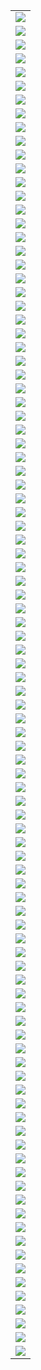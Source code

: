 |                       |
| --------------------- |
| ![](./2018_3/001.png) |
| ![](./2018_3/002.png) |
| ![](./2018_3/003.png) |
| ![](./2018_3/004.png) |
| ![](./2018_3/005.png) |
| ![](./2018_3/006.png) |
| ![](./2018_3/007.png) |
| ![](./2018_3/008.png) |
| ![](./2018_3/009.png) |
| ![](./2018_3/010.png) |
| ![](./2018_3/011.png) |
| ![](./2018_3/012.png) |
| ![](./2018_3/013.png) |
| ![](./2018_3/014.png) |
| ![](./2018_3/015.png) |
| ![](./2018_3/016.png) |
| ![](./2018_3/017.png) |
| ![](./2018_3/018.png) |
| ![](./2018_3/019.png) |
| ![](./2018_3/020.png) |
| ![](./2018_3/021.png) |
| ![](./2018_3/022.png) |
| ![](./2018_3/023.png) |
| ![](./2018_3/024.png) |
| ![](./2018_3/025.png) |
| ![](./2018_3/026.png) |
| ![](./2018_3/027.png) |
| ![](./2018_3/028.png) |
| ![](./2018_3/029.png) |
| ![](./2018_3/030.png) |
| ![](./2018_3/031.png) |
| ![](./2018_3/032.png) |
| ![](./2018_3/033.png) |
| ![](./2018_3/034.png) |
| ![](./2018_3/035.png) |
| ![](./2018_3/036.png) |
| ![](./2018_3/037.png) |
| ![](./2018_3/038.png) |
| ![](./2018_3/039.png) |
| ![](./2018_3/040.png) |
| ![](./2018_3/041.png) |
| ![](./2018_3/042.png) |
| ![](./2018_3/043.png) |
| ![](./2018_3/044.png) |
| ![](./2018_3/045.png) |
| ![](./2018_3/046.png) |
| ![](./2018_3/047.png) |
| ![](./2018_3/048.png) |
| ![](./2018_3/049.png) |
| ![](./2018_3/050.png) |
| ![](./2018_3/051.png) |
| ![](./2018_3/052.png) |
| ![](./2018_3/053.png) |
| ![](./2018_3/054.png) |
| ![](./2018_3/055.png) |
| ![](./2018_3/056.png) |
| ![](./2018_3/057.png) |
| ![](./2018_3/058.png) |
| ![](./2018_3/059.png) |
| ![](./2018_3/060.png) |
| ![](./2018_3/061.png) |
| ![](./2018_3/062.png) |
| ![](./2018_3/063.png) |
| ![](./2018_3/064.png) |
| ![](./2018_3/065.png) |
| ![](./2018_3/066.png) |
| ![](./2018_3/067.png) |
| ![](./2018_3/068.png) |
| ![](./2018_3/069.png) |
| ![](./2018_3/070.png) |
| ![](./2018_3/071.png) |
| ![](./2018_3/072.png) |
| ![](./2018_3/073.png) |
| ![](./2018_3/074.png) |
| ![](./2018_3/075.png) |
| ![](./2018_3/076.png) |
| ![](./2018_3/077.png) |
| ![](./2018_3/078.png) |
| ![](./2018_3/079.png) |
| ![](./2018_3/080.png) |
| ![](./2018_3/081.png) |
| ![](./2018_3/082.png) |
| ![](./2018_3/083.png) |
| ![](./2018_3/084.png) |
| ![](./2018_3/085.png) |
| ![](./2018_3/086.png) |
| ![](./2018_3/087.png) |
| ![](./2018_3/088.png) |
| ![](./2018_3/089.png) |
| ![](./2018_3/090.png) |
| ![](./2018_3/091.png) |
| ![](./2018_3/092.png) |
| ![](./2018_3/093.png) |
| ![](./2018_3/094.png) |
| ![](./2018_3/095.png) |
| ![](./2018_3/096.png) |
| ![](./2018_3/097.png) |
| ![](./2018_3/098.png) |
